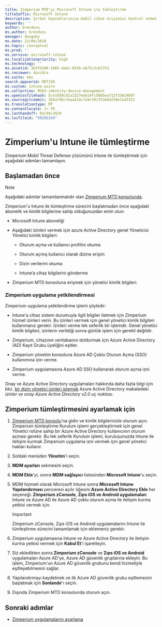 ```yaml
---
title: Zimperium MTD’yi Microsoft Intune ile tümleştirme
titleSuffix: Microsoft Intune
description: Şirket kaynaklarınıza mobil cihaz erişimini kontrol etmek için Microsoft Intune ile Zimperium Mobile Threat Defense (MTD) çözümünü kurma.
keywords: ''
author: brenduns
ms.author: brenduns
manager: dougeby
ms.date: 12/04/2018
ms.topic: conceptual
ms.prod: ''
ms.service: microsoft-intune
ms.localizationpriority: high
ms.technology: ''
ms.assetid: 363fd280-1865-4a61-855b-eb75c3c62753
ms.reviewer: davidra
ms.suite: ems
search.appverid: MET150
ms.custom: intune-azure
ms.collection: M365-identity-device-management
ms.openlocfilehash: 5ce1950c81a1327ede14fc5885eaf12f33614097
ms.sourcegitcommit: 364a7dbc7eaa414c7a9c39cf53eb4250e1ad3151
ms.translationtype: MT
ms.contentlocale: tr-TR
ms.lasthandoff: 04/09/2019
ms.locfileid: "59292334"
---
```

# <a name="integrate-zimperium-with-intune"></a>Zimperium'u Intune ile tümleştirme

Zimperium Mobil Threat Defense çözümünü Intune ile tümleştirmek için aşağıdaki adımları tamamlayın.

## <a name="before-you-begin"></a>Başlamadan önce

> [!NOTE]
> Aşağıdaki adımlar tamamlanmalıdır olan [Zimperium MTD konsolunda](https://sso.zimperium.com/signon/aad/).

Zimperium'u Intune ile tümleştirme sürecini başlatmadan önce aşağıdaki abonelik ve kimlik bilgilerine sahip olduğunuzdan emin olun:

-   Microsoft Intune aboneliği

-   Aşağıdaki izinleri vermek için azure Active Directory genel Yöneticisi Yönetici kimlik bilgileri:

    -   Oturum açma ve kullanıcı profilini okuma

    -   Oturum açmış kullanıcı olarak dizine erişim

    -   Dizin verilerini okuma

    -   Intune’a cihaz bilgilerini gönderme

-   Zimperium MTD konsoluna erişmek için yönetici kimlik bilgileri.

### <a name="zimperium-app-authorization"></a>Zimperium uygulama yetkilendirmesi

Zimperium uygulama yetkilendirme işlemi şöyledir:

-   Intune'a cihaz sistem durumuyla ilgili bilgiler iletmek için Zimperium hizmet izinleri verin. Bu izinleri vermek için genel yönetici kimlik bilgileri kullanmanız gerekir. İzinleri verme tek seferlik bir işlemdir. Genel yönetici kimlik bilgileri, izinlerin verildiği sonra günlük işlem için gerekli değildir.

-   Zimperium, cihazının veritabanını doldurmak için Azure Active Directory (AD) Kayıt Grubu üyeliğini eşitler.

-   Zimperium yönetim konsoluna Azure AD Çoklu Oturum Açma (SSO) kullanımına izin verme.

-   Zimperium uygulamasına Azure AD SSO kullanarak oturum açma izni verme.

Onay ve Azure Active Directory uygulamaları hakkında daha fazla bilgi için bkz. [bir dizin yönetici izinleri istemek](https://docs.microsoft.com/azure/active-directory/develop/v2-permissions-and-consent#request-the-permissions-from-a-directory-admin) Azure Active Directory makaledeki *izinler ve onay Azure Active Directory v2.0 uç noktası*.


## <a name="to-set-up-zimperium-integration"></a>Zimperium tümleştirmesini ayarlamak için

1.  [Zimperium MTD konsolu](https://sso.zimperium.com/signon/aad/)'na gidin ve kimlik bilgilerinizle oturum açın. Zimperium tümleştirme Kurulum işlemi gerçekleştirmek için genel Yönetici rolüne sahip bir Azure Active Directory kullanıcının oturum açması gerekir. Bu tek seferlik Kurulum işlemi, kuruluşunuzda Intune ile iletişim kurmak Zimperium uygulama izni vermek için genel yönetici hakları kullanır. 

2.  Soldaki menüden **Yönetim**'i seçin.

3.  **MDM ayarları** sekmesini seçin.

4.  **MDM Ekle**'yi, sonra **MDM sağlayıcı** listesinden **Microsoft Intune**'u seçin.

5.  MDM hizmeti olarak Microsoft Intune sonra **Microsoft Intune Yapılandırması** penceresi açılır öğesini **Azure Active Directory Ekle** her seçeneği: **Zimperium zConsole**, **Zıps iOS ve Android uygulamaları** Intune ve Azure AD ile Azure AD çoklu oturum açma ile iletişim kurma yetkisi vermek için.

    > [!IMPORTANT]  
    > Zimperium zConsole, Zıps iOS ve Android uygulamalarını Intune ile tümleştirme sürecini tamamlamak için eklemeniz gerekir.

6.  Zimperium uygulamasına Intune ve Azure Active Directory ile iletişim kurma yetkisi vermek için **Kabul Et**'i işaretleyin.

7.  Siz ekledikten sonra **Zimperium zConsole** ve **Zıps iOS ve Android** uygulamaları Azure AD'ye, Azure AD güvenlik gruplarına ekleyin. Bu işlem, Zimperium'un Azure AD güvenlik grubunu kendi hizmetiyle eşitleyebilmesini sağlar.

8.  Yapılandırmayı kaydetmek ve ilk Azure AD güvenlik grubu eşitlemesini başlatmak için **Sonlandır**'ı seçin.

9.  Dışında Zimperium MTD konsolunda oturum açın.

## <a name="next-steps"></a>Sonraki adımlar

-   [Zimperium uygulamalarını ayarlama](mtd-apps-ios-app-configuration-policy-add-assign.md)
